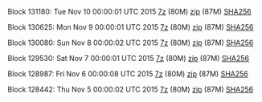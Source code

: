 Block 131180: Tue Nov 10 00:00:01 UTC 2015 [7z](https://transfer.sh/RdZf/bootstrap.dat.20151110.7z) (80M) [zip](https://transfer.sh/svci9/bootstrap.dat.20151110.zip) (87M) [SHA256](https://transfer.sh/gN749/sha256.txt)

Block 130625: Mon Nov  9 00:00:01 UTC 2015 [7z](https://transfer.sh/pwSPq/bootstrap.dat.20151109.7z) (80M) [zip](https://transfer.sh/K2P9j/bootstrap.dat.20151109.zip) (87M) [SHA256](https://transfer.sh/xqS4K/sha256.txt)

Block 130080: Sun Nov  8 00:00:02 UTC 2015 [7z](https://transfer.sh/1aFrj6/bootstrap.dat.20151108.7z) (80M) [zip](https://transfer.sh/kokn7/bootstrap.dat.20151108.zip) (87M) [SHA256](https://transfer.sh/1aOH8C/sha256.txt)

Block 129530: Sat Nov  7 00:00:01 UTC 2015 [7z](https://transfer.sh/xdFMZ/bootstrap.dat.20151107.7z) (80M) [zip](https://transfer.sh/15PMIr/bootstrap.dat.20151107.zip) (87M) [SHA256](https://transfer.sh/uhpGc/sha256.txt)

Block 128987: Fri Nov  6 00:00:08 UTC 2015 [7z](https://transfer.sh/N0OhB/bootstrap.dat.20151106.7z) (80M) [zip](https://transfer.sh/1890fo/bootstrap.dat.20151106.zip) (87M) [SHA256](https://transfer.sh/HS3J0/sha256.txt)

Block 128442: Thu Nov  5 00:00:02 UTC 2015 [7z](https://transfer.sh/R67sG/bootstrap.dat.20151105.7z) (80M) [zip](https://transfer.sh/10Sx4I/bootstrap.dat.20151105.zip) (87M) [SHA256](https://transfer.sh/AyH2H/sha256.txt)
